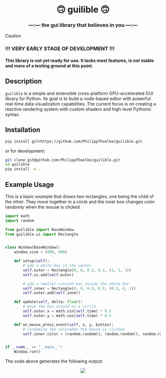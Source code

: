 <h1 align="center">🙃 guilible 🙃</h1>
<h3 align="center">—:— the gui library that believes in you —:—</h3>


> [!CAUTION]
> ### !!! VERY EARLY STAGE OF DEVELOPMENT !!!
> #### This library is not yet ready for use. It lacks most features, is not stable and more of a testing ground at this point.

## Description
`guilible` is a simple and extensible cross-platform GPU-accelerated GUI library for Python. Its goal is to build a node-based editor with powerful real-time data visualization capabilities. The current focus is on creating a reactive rendering system with custom shaders and high-level Pythonic syntax.

## Installation
```bash
pip install git+https://github.com/PhilippThoelke/guilible.git
```
or for development:
```bash
git clone git@github.com:PhilippThoelke/guilible.git
cd guilible
pip install -e .
```

## Example Usage
This is a basic example that draws two rectangles, one being the child of the other. They move together in a circle and the inner box changes color randomly when the mouse is clicked.

```python
import math
import random

from guilible import BaseWindow
from guilible.ui import Rectangle


class Window(BaseWindow):
    window_size = (800, 800)

    def setup(self):
        # add a white box in the center
        self.outer = Rectangle(0, 0, 0.2, 0.2, (1, 1, 1))
        self.ui.add(self.outer)

        # add a smaller colored box inside the white box
        self.inner = Rectangle(0, 0, 0.9, 0.9, (0.5, 0, 1))
        self.outer.add(self.inner)

    def update(self, delta: float):
        # move the box around in a circle
        self.outer.x = math.sin(self.time) * 0.5
        self.outer.y = math.cos(self.time) * 0.5

    def on_mouse_press_event(self, x, y, button):
        # randomize the colorwhen the mouse is clicked
        self.inner.color = (random.random(), random.random(), random.random())


if __name__ == "__main__":
    Window.run()
```
The code above generates the following output:
<p align="center">
    <img src="https://github.com/user-attachments/assets/6fe9e323-0951-4c9a-ac59-8c942d0c6f0d">
</p>
